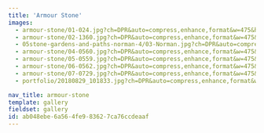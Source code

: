 ```yaml
---
title: 'Armour Stone'
images:
  - armour-stone/01-024.jpg?ch=DPR&auto=compress,enhance,format&w=475&h=300
  - armour-stone/02-1360.jpg?ch=DPR&auto=compress,enhance,format&w=475&h=300
  - 05stone-gardens-and-paths-norman-4/03-Norman.jpg?ch=DPR&auto=compress,enhance,format&w=475&h=300
  - armour-stone/04-0560.jpg?ch=DPR&auto=compress,enhance,format&w=475&h=300
  - armour-stone/05-0559.jpg?ch=DPR&auto=compress,enhance,format&w=475&h=300
  - armour-stone/06-0562.jpg?ch=DPR&auto=compress,enhance,format&w=475&h=300
  - armour-stone/07-0729.jpg?ch=DPR&auto=compress,enhance,format&w=475&h=300
  - portfolio/20180829_101833.jpg?ch=DPR&auto=compress,enhance,format&w=475&h=300

nav_title: armour-stone
template: gallery
fieldset: gallery
id: ab048ebe-6a56-4fe9-8362-7ca76ccdeaaf
---
```

